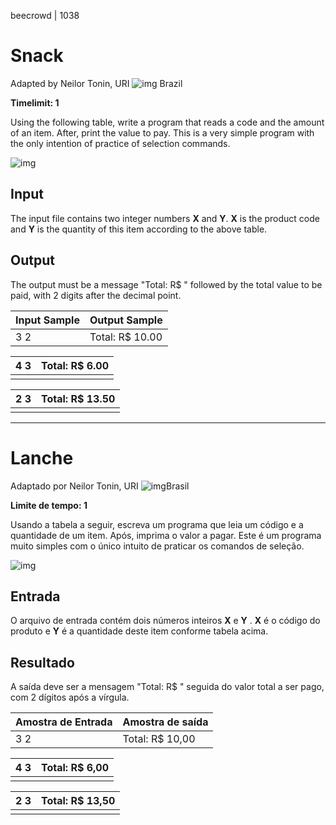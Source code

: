 beecrowd | 1038

# Snack

Adapted by Neilor Tonin, URI ![img](https://resources.beecrowd.com.br/gallery/images/flags/br.gif) Brazil

**Timelimit: 1**

Using the following table, write a program that reads a code and the amount of an item. After, print the value to pay. This is a very simple program with the only intention of practice of selection commands.

![img](https://resources.beecrowd.com.br/gallery/images/problems/UOJ_1038_en.png)

## Input

The input file contains two integer numbers **X** and **Y**. **X** is the product code and **Y** is the quantity of this item according to the above table.

## Output

The output must be a message "Total: R$ " followed by the total value to be paid, with 2 digits after the decimal point.

| Input Sample | Output Sample   |
| ------------ | --------------- |
| 3 2          | Total: R$ 10.00 |

| 4 3  | Total: R$ 6.00 |
| ---- | -------------- |
|      |                |

| 2 3  | Total: R$ 13.50 |
| ---- | --------------- |
|      |                 |

_______________

# Lanche

Adaptado por Neilor Tonin, URI ![img](https://resources.beecrowd.com.br/gallery/images/flags/br.gif)Brasil

**Limite de tempo: 1**

Usando a tabela a seguir, escreva um programa que leia um código e a quantidade de um item. Após, imprima o valor a pagar. Este é um programa muito simples com o único intuito de praticar os comandos de seleção.

![img](https://resources.beecrowd.com.br/gallery/images/problems/UOJ_1038_en.png)

## Entrada

O arquivo de entrada contém dois números inteiros **X** e **Y** . **X** é o código do produto e **Y** é a quantidade deste item conforme tabela acima.

## Resultado

A saída deve ser a mensagem "Total: R$ " seguida do valor total a ser pago, com 2 dígitos após a vírgula.

| Amostra de Entrada | Amostra de saída |
| ------------------ | ---------------- |
| 3 2                | Total: R$ 10,00  |

| 4 3  | Total: R$ 6,00 |
| ---- | -------------- |
|      |                |

| 2 3  | Total: R$ 13,50 |
| ---- | --------------- |
|      |                 |
